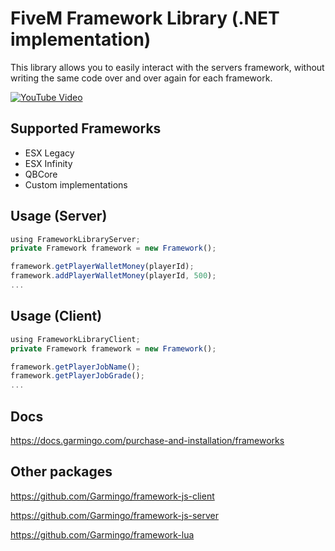 # FiveM Framework Library (.NET implementation)
This library allows you to easily interact with the servers framework, without writing the same code over and over again for each framework.

[![YouTube Video](https://img.youtube.com/vi/jGhmhYDtU8g/0.jpg)](https://www.youtube.com/watch?v=jGhmhYDtU8g)

## Supported Frameworks
 * ESX Legacy
 * ESX Infinity
 * QBCore
 * Custom implementations

## Usage (Server)
```typescript
using FrameworkLibraryServer;
private Framework framework = new Framework();

framework.getPlayerWalletMoney(playerId);
framework.addPlayerWalletMoney(playerId, 500);
...
```

## Usage (Client)
```typescript
using FrameworkLibraryClient;
private Framework framework = new Framework();

framework.getPlayerJobName();
framework.getPlayerJobGrade();
...
```

## Docs
https://docs.garmingo.com/purchase-and-installation/frameworks

## Other packages

https://github.com/Garmingo/framework-js-client

https://github.com/Garmingo/framework-js-server

https://github.com/Garmingo/framework-lua
